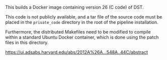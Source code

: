 This builds a Docker image containing version 26 (C code) of DST.

This code is not publicly available, and a tar file of the source code must be
placed in the `private_code` directory in the root of the pipeline
installation.

Furthermore, the distributed Makefiles need to be modified to compile within a
standard Ubuntu Docker container, which is done using the patch files in this
directory. 

https://ui.adsabs.harvard.edu/abs/2012A%26A...548A..44C/abstract

